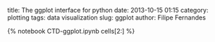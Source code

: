 title: The ggplot interface for python
date:  2013-10-15 01:15
category: plotting
tags: data visualization
slug: ggplot
author: Filipe Fernandes

{% notebook CTD-ggplot.ipynb cells[2:] %}
